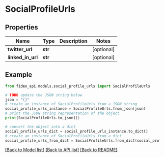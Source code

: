 # SocialProfileUrls


## Properties

Name | Type | Description | Notes
------------ | ------------- | ------------- | -------------
**twitter_url** | **str** |  | [optional] 
**linked_in_url** | **str** |  | [optional] 

## Example

```python
from fideo_api.models.social_profile_urls import SocialProfileUrls

# TODO update the JSON string below
json = "{}"
# create an instance of SocialProfileUrls from a JSON string
social_profile_urls_instance = SocialProfileUrls.from_json(json)
# print the JSON string representation of the object
print(SocialProfileUrls.to_json())

# convert the object into a dict
social_profile_urls_dict = social_profile_urls_instance.to_dict()
# create an instance of SocialProfileUrls from a dict
social_profile_urls_from_dict = SocialProfileUrls.from_dict(social_profile_urls_dict)
```
[[Back to Model list]](../README.md#documentation-for-models) [[Back to API list]](../README.md#documentation-for-api-endpoints) [[Back to README]](../README.md)



